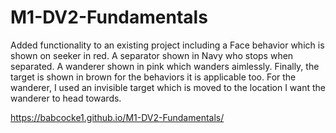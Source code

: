 # M1-DV2-Fundamentals
Added functionality to an existing project including a Face behavior which is shown on seeker in red. A separator shown in Navy who stops when separated. A wanderer shown in pink which wanders aimlessly. Finally, the target is shown in brown for the behaviors it is applicable too. For the wanderer, I used an invisible target which is moved to the location I want the wanderer to head towards.

https://babcocke1.github.io/M1-DV2-Fundamentals/
